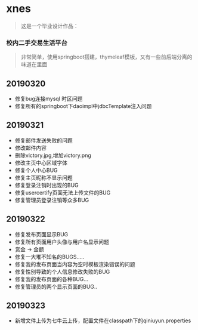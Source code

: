 # xnes
> 这是一个毕业设计作品：
### 校内二手交易生活平台
> 非常简单，使用springboot搭建，thymeleaf模板，又有一些前后端分离的味道在里面

## 20190320
* 修复bug连接mysql 时区问题
* 修复所有的springboot下daoimpl中jdbcTemplate注入问题

## 20190321
- 修复邮件发送失败的问题
- 修改邮件内容
- 删除victory.jpg,增加victory.png
- 修改主页中心区域字体
- 修复个人中心BUG
- 修复主页昵称不显示问题
- 修复登录注销时出现的BUG
- 修复usercertify页面无法上传文件的BUG
- 修复管理员登录注销等众多BUG

## 20190322
- 修复发布页面显示BUG
- 修复所有页面用户头像与用户名显示问题
- 赏金 -> 金额
- 修复一大堆不知名的BUGS.....
- 修复我的发布页面当内容为空时模板渲染错误的问题
- 修复性别导致的个人信息修改失败的BUG
- 修复我的发布页面的各种BUG...
- 修复管理员的两个显示页面的BUG..

## 20190323
- 新增文件上传为七牛云上传，配置文件在classpath下的qiniuyun.properties
